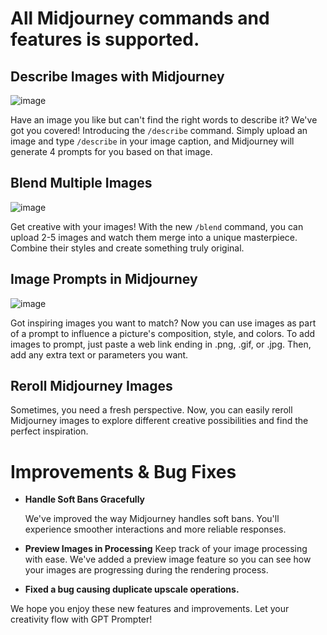 # All Midjourney commands and features is supported.

## Describe Images with Midjourney
![image](<image/User Guide (13).gif>)

  Have an image you like but can't find the right words to describe it? We've got you covered! Introducing the `/describe` command. Simply upload an image and type `/describe` in your image caption, and Midjourney will generate 4 prompts for you based on that image.

## Blend Multiple Images
![image](<image/User Guide (14).gif>)

  Get creative with your images! With the new `/blend` command, you can upload 2-5 images and watch them merge into a unique masterpiece. Combine their styles and create something truly original.

## Image Prompts in Midjourney
![image](<image/User Guide (15).gif>)

  Got inspiring images you want to match? Now you can use images as part of a prompt to influence a picture's composition, style, and colors. To add images to prompt, just paste a web link ending in .png, .gif, or .jpg. Then, add any extra text or parameters you want.

## Reroll Midjourney Images
  Sometimes, you need a fresh perspective. Now, you can easily reroll Midjourney images to explore different creative possibilities and find the perfect inspiration.

# Improvements & Bug Fixes

- **Handle Soft Bans Gracefully**
  
  We've improved the way Midjourney handles soft bans. You'll experience smoother interactions and more reliable responses.

- **Preview Images in Processing**
  Keep track of your image processing with ease. We've added a preview image feature so you can see how your images are progressing during the rendering process.

- **Fixed a bug causing duplicate upscale operations.**
  
We hope you enjoy these new features and improvements. Let your creativity flow with GPT Prompter!

